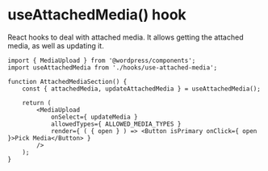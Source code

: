 # useAttachedMedia() hook

React hooks to deal with attached media. It allows getting the attached media,
as well as updating it.

```es6
import { MediaUpload } from '@wordpress/components';
import useAttachedMedia from './hooks/use-attached-media';

function AttachedMediaSection() {
	const { attachedMedia, updateAttachedMedia } = useAttachedMedia();

	return (
		<MediaUpload
			onSelect={ updateMedia }
			allowedTypes={ ALLOWED_MEDIA_TYPES }
			render={ ( { open } ) => <Button isPrimary onClick={ open }>Pick Media</Button> }
		/>
	);
}
```

